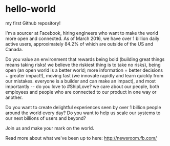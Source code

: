 # hello-world
my first Github repository!

I'm a sourcer at Facebook, hiring engineers who want to make the world more open and connected. As of March 2016, we have over 1 billion daily active users, approximately 84.2% of which are outside of the US and Canada. 

Do you value an environment that rewards being bold (building great things means taking risks! we believe the riskiest thing is to take no risks), being open (an open world is a better world; more information = better decisions + greater impact!), moving fast (we innovate rapidly and learn quickly from our mistakes. everyone is a builder and can make an impact), and most importantly -- do you love to #ShipLove? we care about our people, both employees and people who are connected to our product in one way or another. 

Do you want to create delightful experiences seen by over 1 billion people around the world every day?
Do you want to help us scale our systems to our next billions of users and beyond? 

Join us and make your mark on the world. 

Read more about what we've been up to here: http://newsroom.fb.com/
